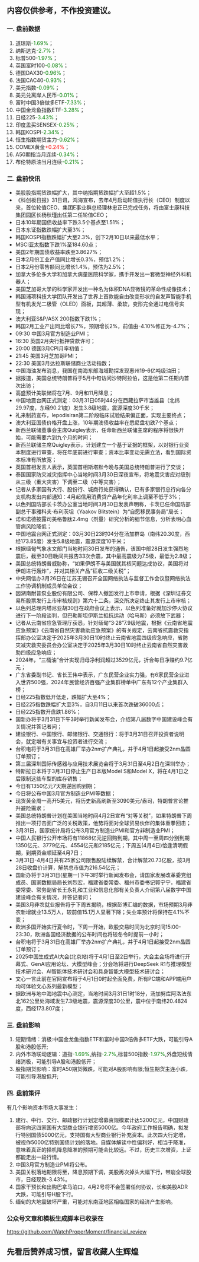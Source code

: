 ## 内容仅供参考，不作投资建议。
### 一. 盘前数据
1. 道琼斯<font color='green'>-1.69%</font>；
2. 纳斯达克<font color='green'>-2.7%</font>；
3. 标普500<font color='green'>-1.97%</font>；
4. 英国富时100<font color='green'>-0.08%</font>；
5. 德国DAX30<font color='green'>-0.96%</font>；
6. 法国CAC40<font color='green'>-0.93%</font>；
7. 美元指数<font color='green'>-0.09%</font>；
8. 美元兑离岸人民币<font color='green'>-0.01%</font>；
9. 富时中国3倍做多ETF<font color='green'>-7.33%</font>；
10. 中国金龙鱼指数ETF<font color='green'>-3.28%</font>；
11. 日经225<font color='green'>-3.43%</font>；
12. 印度孟买SENSEX<font color='green'>-0.25%</font>；
13. 韩国KOSPI<font color='green'>-2.34%</font>；
14. 恒生指数期货主力<font color='green'>-0.62%</font>；
15. COMEX黄金<font color='red'>+0.24%</font>；
16. A50期指当月连续<font color='green'>-0.34%</font>；
17. 布伦特原油当月连续<font color='green'>-0.21%</font>；
### 二. 盘前快讯
- 美股股指期货跌幅扩大，其中纳指期货跌幅扩大至超1.5%；
- 《科创板日报》31日讯，鸿海宣布，去年4月启动轮值执行长（CEO）制度以来，首位轮值CEO、集团E事业群总经理林忠正已完成任务，将由富士康科技集团园区长杨秋瑾出任第二任轮值CEO；
- 日本10年期国债收益率下跌3.5个基点至1.51%；
- 日本东证指数跌幅扩大至3%；
- 韩国KOSPI指数跌幅扩大至2.3%，创下2月10日以来最低水平；
- MSCI亚太指数下跌1%至184.60点；
- 美国2年期国债收益率跌至3.8627%；
- 日本2月份工业产值同比增长0.3%，预估1.2%；
- 日本2月份零售额同比增长1.4%，预估为2.5%；
- 加拿大多伦多大学和加拿大病童医院科学家，携手开发出一套微型神经外科机器人；
- 美国芝加哥大学的科学家开发出一种名为体积DNA显微镜的革命性成像技术；
- 韩国浦项科技大学团队开发出了世界上首款能自由改变形状的自发声智能手机型有机发光二极管（OLED）面板，其超薄、柔软，变形完全通过电信号实现；
- 澳大利亚S&P/ASX 200指数下跌1%；
- 韩国2月工业产出同比增长7%，预期增长2%，前值由-4.10%修正为-4.7%；
- 09:30 中国3月官方制造业PMI；
- 16:30 英国2月央行抵押贷款许可；
- 20:00 德国3月CPI月率初值；
- 21:45 美国3月芝加哥PMI；
- 22:30 美国3月达拉斯联储商业活动指数；
- 中国海油发布消息，我国在南海东部海域勘探发现惠州19-6亿吨级油田；
- 据报道，美国总统特朗普将于5月中旬访问沙特阿拉伯，这是他第二任期内首次出访；
- 高盛预计美联储将在7月、9月和11月降息；
- 中国地震台网正式测定：03月31日05时44分在西藏拉萨市当雄县（北纬29.97度，东经90.21度）发生3.8级地震，震源深度30千米；
- 礼来制药宣布，lepodisiran第二阶段临床试验结果偏正面，实现主要终点；
- 澳大利亚国债价格开盘上涨，10年期澳债收益率在悉尼盘初跌7个基点；
- 新西兰联储董事会主席Quigley表示，任命新西兰联储主席的程序将很快开始，可能需要六到九个月的时间；
- 新西兰联储主席Quigley表示，计划建立一个基于证据的框架，以对银行业资本制度进行审查，将在年底前进行审查；资本比率变动无需立法，看到国际资本标准有所放宽；
- 英国首相发言人表示，英国首相斯塔默今晚与美国总统特朗普进行了交谈；
- 泰国国家防灾减灾指挥中心当地时间3月30日深夜宣布，将地震灾害应对级别从三级（重大灾害）下调至二级（中等灾害）；
- 记者从多家国有大行、股份行、城商行处获得确认，已有多家银行总行向各分支机构发出内部通知：4月起信用消费贷产品年化利率上调至不低于3%；
- 以色列国防部长卡茨办公室当地时间3月30日发表声明称，卡茨已任命国防部副总干事雅科夫·布利茨坦（Yaakov Blitstein）为“自愿移民事务局”局长；
- 诺和诺德披露司美格鲁肽2.4mg（剂量）研究分析的细节信息，分析表明心血管病风险降低；
- 中国地震台网正式测定：03月30日23时04分在汤加群岛（南纬20.30度，西经173.85度）发生5.8级地震，震源深度10千米；
- 根据缅甸气象水文部门当地时间30日发布的通告，该国中部28日发生强烈地震后，截至30日晚间共报告33次余震，其中最高震级为7.5级，最低为2.8级；
- 美国总统特朗普威胁称，“如果伊朗不与美国就其核问题达成协议，美国将对伊朗进行轰炸”，并对其相关产品“征收二级关税”；
- 中央网信办3月26日在江苏无锡召开全国网络执法与监督工作会议暨网络执法工作协调机制成员单位会议；
- 因湖南耐普泵业股份有限公司、保荐人撤回发行上市申请，根据《深圳证券交易所股票发行上市审核规则》第六十二条，深交所决定终止其发行上市审核；
- 以色列总理内塔尼亚胡30日在政府会议上表示，以色列准备好就加沙停火协议进行下一阶段谈判，但巴勒斯坦伊斯兰抵抗运动（哈马斯）必须放下武器；
- 记者从云南省应急管理厅获悉，针对缅甸“3·28”7.9级地震，根据《云南省地震应急预案》《云南省自然灾害救助应急预案》的有关规定，云南省抗震救灾指挥部办公室决定于2025年3月30日10时终止云南省地震四级应急响应，省防灾减灾救灾委员会办公室决定于2025年3月30日10时终止云南省自然灾害救助四级应急响应；
- 2024年，“三桶油”合计实现归母净利润超过3529亿元，折合每日净赚约9.7亿元；
- 广东省委副书记、省长王伟中表示，广东民营企业实力强，有6家民营企业进入世界500强，2024年民营经济百强产业集群榜单中广东有12个产业集群入榜；
- 日经225指数低开低走，跌幅扩大至4%；
- 日经225指数跌幅扩大至3%，自3月11日以来首次跌破36000点；
- 日经225指数开盘跌1.86%；
- 国新办将于3月31日下午3时举行新闻发布会，介绍第八届数字中国建设峰会有关情况并答记者问；
- 建设银行、中国银行、邮储银行、交通银行：将于3月31日召开投资者说明会，就定增有关事宜与投资者进行交流；
- 台积电将于3月31日在高雄厂举办2nm扩产典礼，并于4月1日起接受2nm晶圆订单预订；
- 第三届深圳国际传感器与应用技术展览会将于3月31日至4月2日在深圳举办；
- 特斯拉日本将于3月31日停止生产日本版Model S和Model X，将在4月1日之后限制这些车型的库存销售；
- 今日有1350亿元7天期逆回购到期；
- 今日将公布中国3月官方制造业PMI等数据；
- 现货黄金周一高开5美元，将历史新高刷新至3090美元/盎司，特朗普言论推升避险需求；
- 美国总统特朗普计划在美国当地时间4月2日宣布“对等关税”，如果特朗普下周推出一项打击面广泛的关税政策，他势将面对全球贸易伙伴的集体重拳回击；
- 3月31日，国家统计局将公布3月官方制造业PMI和官方非制造业PMI；
- 中国人民银行公开市场将有11868亿元逆回购到期，其中周一至周四分别到期1350亿元、3779亿元、4554亿元和2185亿元；下周五(4月4日)恰逢清明假期，到期资金顺延至4月7日；
- 3月31日-4月4日共有25家公司限售股陆续解禁，合计解禁20.73亿股，按3月28日收盘价计算，解禁总市值为216.54亿元；
- 国新办将于3月31日(星期一)下午3时举行新闻发布会，请国家发展改革委党组成员、国家数据局局长刘烈宏，福建省委常委、福州市委书记郭宁宁，福建省委常委、常务副省长王永礼和工业和信息化部有关负责人介绍第八届数字中国建设峰会有关情况，并答记者问；
- 美国3月非农就业报告将于下周五揭晓，根据彭博汇编的数据，市场预期3月非农新增就业13.5万人，较前值15.1万人显著下降；失业率预计将保持在4.1%不变；
- 欧洲多国开始实行夏令时，下周一开始，欧股交易时间为北京时间15:00-23:30，欧洲各国经济数据的公布时间也将较冬令时提前一小时；
- 台积电将于3月31日在高雄厂举办2nm扩产典礼，并于4月1日起接受2nm晶圆订单预订；
- 2025中国生成式AI大会(北京站)将于4月1日至2日举行，大会主会场将进行开幕式、GenAl应用论坛、大模型峰会；分会场将进行DeepSeek R1与推理模型技术研讨会、AI智能体技术研讨会和具身智能大模型技术研讨会；
- 文心一言此前在官网宣布将于4月1日0时起全面免费，所有PC端和APP端用户均可体验文心系列最新模型；
- 据欧洲与地中海地震中心测定，当地时间3月31日1时18分，汤加努库阿洛法东北162公里处海域发生7.3级地震，震源深度30公里，震中位于南纬20.4824度，西经173.807度；
### 三. 盘前影响
1. 短期情绪：消极:中国金龙鱼指数ETF和富时中国3倍做多ETF大跌，可能引导A股和港股低开;
2. 内外市场联动逻辑：道指<font color='green'>-1.69%</font>,纳指<font color='green'>-2.7%</font>,标普500指数<font color='green'>-1.97%</font>,外盘短线情绪消极，可能引导A股和港股低开；
3. 股指期货影响：富时A50期货微跌，可能对A股影响有限;恒生期货主连小跌，可能引导港股低开;
### 四. 盘前策评
有几个影响资本市场大事发生：
1. 建行、中行、交行、邮政银行计划定增募资规模累计达5200亿元，中国财政部将向这四家国有大型商业银行增资5000亿。今年政府工作报告明确，拟发行特别国债5000亿元，支持国有大型商业银行补充资本。此次四大行定增，被视作5000亿特别国债计划的落地。自媒体解读中性偏利好，相当于降准，意味着真正的择机降息降准的预期可能会比较远。不过，历史三次增资，上证都能走出一段行情。
2. 中国3月官方制造业PMI将公布。
3. 美国关税落地期限将至，降息预期下调，美股再次掉头大幅下行，带崩全球股市，日经现跌-3.43%。
4. 国家干预长和出购巴拿马泊口，4月2号将不会签署任何协议，长和美股ADR大跌，可能引导H股下行。
5. 缅甸的大地震破坏严重，可能对东南亚地区相临国家的经济产生影响。
### 公众号文章和模板生成脚本已收录在
https://github.com/WatchProperMoment/financial_review
## 先看后赞养成习惯，留言收藏人生辉煌
